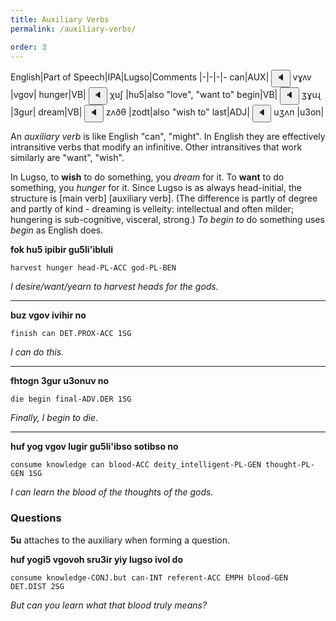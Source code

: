 ```yaml
---
title: Auxiliary Verbs
permalink: /auxiliary-verbs/

order: 3
---
```


English|Part of Speech|IPA|Lugso|Comments
|-|-|-|-
can|AUX|<span class='spoken'> <button class='speak' type='button' data-ipa='vɣʌv'>🔈</button> <span class='ipa'>vɣʌv</span> </span>|vgov|
hunger|VB|<span class='spoken'> <button class='speak' type='button' data-ipa='χuʃ'>🔈</button> <span class='ipa'>χuʃ</span> </span>|hu5|also "love", "want to"
begin|VB|<span class='spoken'> <button class='speak' type='button' data-ipa='ʒɣuɻ'>🔈</button> <span class='ipa'>ʒɣuɻ</span> </span>|3gur|
dream|VB|<span class='spoken'> <button class='speak' type='button' data-ipa='zʌðθ'>🔈</button> <span class='ipa'>zʌðθ</span> </span>|zodt|also "wish to"
last|ADJ|<span class='spoken'> <button class='speak' type='button' data-ipa='uʒʌn'>🔈</button> <span class='ipa'>uʒʌn</span> </span>|u3on|

An _auxiliary verb_ is like English "can", "might". In English they are effectively intransitive verbs that modify an infinitive. Other intransitives that work similarly are "want", "wish".

In Lugso, to **wish** to do something, you _dream_ for it. To **want** to do something, you _hunger_ for it. Since Lugso is as always head-initial, the structure is [main verb] [auxiliary verb]. (The difference is partly of degree and partly of kind - dreaming is velleity: intellectual and often milder; hungering is sub-cognitive, visceral, strong.) _To begin to_ do something uses _begin_ as English does.

**fok hu5 ipibir gu5li'ibluli**

`harvest hunger head-PL-ACC god-PL-BEN`

_I desire/want/yearn to harvest heads for the gods._

---

**buz vgov ivihir no**

`finish can DET.PROX-ACC 1SG` 

_I can do this._ 

---

**fhtogn 3gur u3onuv no**

`die begin final-ADV.DER 1SG`

_Finally, I begin to die._

---

**huf yog vgov lugir gu5li'ibso sotibso no**

`consume knowledge can blood-ACC deity_intelligent-PL-GEN thought-PL-GEN 1SG`

_I can learn the blood of the thoughts of the gods._

### Questions

**5u** attaches to the auxiliary when forming a question.

**huf yogi5 vgovoh sru3ir yiy lugso ivol do**

`consume knowledge-CONJ.but can-INT referent-ACC EMPH blood-GEN DET.DIST 2SG`

_But can you learn what that blood truly means?_
